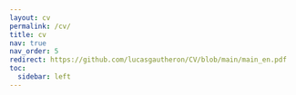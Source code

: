 ```yaml
---
layout: cv
permalink: /cv/
title: cv
nav: true
nav_order: 5
redirect: https://github.com/lucasgautheron/CV/blob/main/main_en.pdf
toc:
  sidebar: left
---
```


